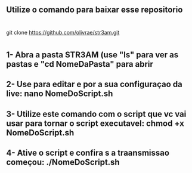 ## Utilize o comando para baixar esse repositorio
#
git clone https://github.com/olivrae/str3am.git
#

## 1- Abra a pasta STR3AM (use "ls" para ver as pastas e "cd NomeDaPasta" para abrir

## 2- Use para editar e por a sua configuraçao da live: nano NomeDoScript.sh

## 3- Utilize este comando com o script que vc vai usar para tornar o script executavel: chmod +x NomeDoScript.sh

## 4- Ative o script e confira s a traansmissao começou: ./NomeDoScript.sh

